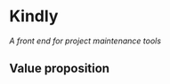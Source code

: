 # Kindly

_A front end for project maintenance tools_


## Value proposition
<!-- TODO: Think about what this project should accomplish -->
